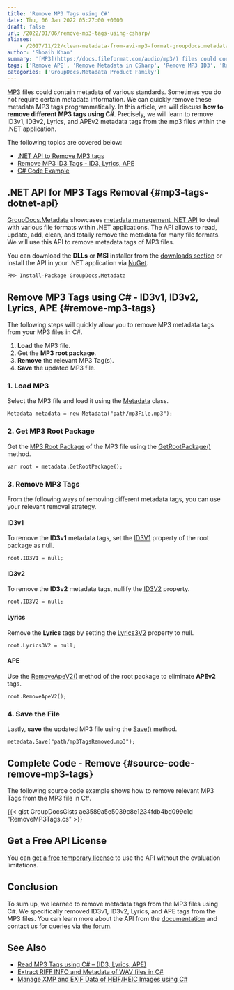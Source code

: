 ```yaml
---
title: 'Remove MP3 Tags using C#'
date: Thu, 06 Jan 2022 05:27:00 +0000
draft: false
url: /2022/01/06/remove-mp3-tags-using-csharp/
aliases:
    - /2017/11/22/clean-metadata-from-avi-mp3-format-groupdocs.metadata-for-.net-17.11/
author: 'Shoaib Khan'
summary: '[MP3](https://docs.fileformat.com/audio/mp3/) files could contain metadata of various standards. Sometimes you do not require certain metadata information. We can quickly remove these metadata MP3 tags programmatically. In this article, we will discuss **how to remove different MP3 tags using C#**. Precisely, we will learn to remove ID3v1, ID3v2, Lyrics, and APEv2 metadata tags from the mp3 files within the .NET application.'
tags: ['Remove APE', 'Remove Metadata in CSharp', 'Remove MP3 ID3', 'Remove MP3 Metadata', 'Remove MP3 Tags', 'Remove MP3 Tags in CSharp']
categories: ['GroupDocs.Metadata Product Family']
---
```


[MP3](https://docs.fileformat.com/audio/mp3/) files could contain metadata of various standards. Sometimes you do not require certain metadata information. We can quickly remove these metadata MP3 tags programmatically. In this article, we will discuss **how to remove different MP3 tags using C#**. Precisely, we will learn to remove ID3v1, ID3v2, Lyrics, and APEv2 metadata tags from the mp3 files within the .NET application.

The following topics are covered below:

*   [.NET API to Remove MP3 tags](#mp3-tags-dotnet-api)
*   [Remove MP3 ID3 Tags - ID3, Lyrics, APE](#remove-mp3-tags)
*   [C# Code Example](#source-code-remove-mp3-tags)

## .NET API for MP3 Tags Removal {#mp3-tags-dotnet-api}

[GroupDocs.Metadata](https://products.groupdocs.com/metadata) showcases [metadata management .NET API](https://products.groupdocs.com/metadata/net/) to deal with various file formats within .NET applications. The API allows to read, update, add, clean, and totally remove the metadata for many file formats. We will use this API to remove metadata tags of MP3 files.

You can download the **DLLs** or **MSI** installer from the [downloads section](https://downloads.groupdocs.com/metadata) or install the API in your .NET application via [NuGet](https://www.nuget.org/packages/groupdocs.metadata).

```
PM> Install-Package GroupDocs.Metadata
```

## Remove MP3 Tags using C# - ID3v1, ID3v2, Lyrics, APE {#remove-mp3-tags}

The following steps will quickly allow you to remove MP3 metadata tags from your MP3 files in C#.

1.  **Load** the MP3 file.
2.  Get the **MP3 root package**.
3.  **Remove** the relevant MP3 Tag(s).
4.  **Save** the updated MP3 file.

### 1\. **Load MP3**

Select the MP3 file and load it using the [Metadata](https://apireference.groupdocs.com/metadata/net/groupdocs.metadata/metadata) class.

```
Metadata metadata = new Metadata("path/mp3File.mp3");
```

### 2\. Get MP3 Root Package

Get the [MP3 Root Package](https://apireference.groupdocs.com/metadata/net/groupdocs.metadata.formats.audio/mp3rootpackage) of the MP3 file using the [GetRootPackage()](https://apireference.groupdocs.com/metadata/net/groupdocs.metadata/metadata/methods/getrootpackage/index) method.

```
var root = metadata.GetRootPackage();
```

### 3\. Remove MP3 Tags

From the following ways of removing different metadata tags, you can use your relevant removal strategy.

#### **ID3v**1

To remove the **ID3v1** metadata tags, set the [ID3V1](https://apireference.groupdocs.com/metadata/net/groupdocs.metadata.formats.audio/mp3rootpackage/properties/id3v1) property of the root package as null.

```
root.ID3V1 = null;
```

#### **ID3v2**

To remove the **ID3v2** metadata tags, nullify the [ID3V2](https://apireference.groupdocs.com/metadata/net/groupdocs.metadata.formats.audio/mp3rootpackage/properties/id3v2) property.

```
root.ID3V2 = null;
```

#### **Lyrics**

Remove the **Lyrics** tags by setting the [Lyrics3V2](https://apireference.groupdocs.com/metadata/net/groupdocs.metadata.formats.audio/mp3rootpackage/properties/lyrics3v2) property to null.

```
root.Lyrics3V2 = null;
```

#### ****APE****

Use the [RemoveApeV2()](https://apireference.groupdocs.com/metadata/net/groupdocs.metadata.formats.audio/mp3rootpackage/methods/removeapev2) method of the root package to eliminate **APEv2** tags.

```
root.RemoveApeV2();
```

### 4\. Save the File

Lastly, **save** the updated MP3 file using the [Save()](https://apireference.groupdocs.com/metadata/net/groupdocs.metadata/metadata/methods/save/index) method.

```
metadata.Save("path/mp3TagsRemoved.mp3");
```

## Complete Code - Remove {#source-code-remove-mp3-tags}

The following source code example shows how to remove relevant MP3 Tags from the MP3 file in C#.

{{< gist GroupDocsGists ae3589a5e5039c8e1234fdb4bd099c1d "RemoveMP3Tags.cs" >}}

## Get a Free API License

You can [get a free temporary license](https://purchase.groupdocs.com/temporary-license) to use the API without the evaluation limitations.

## Conclusion

To sum up, we learned to remove metadata tags from the MP3 files using C#. We specifically removed ID3v1, ID3v2, Lyrics, and APE tags from the MP3 files. You can learn more about the API from the [documentation](https://docs.groupdocs.com/metadata/net/) and contact us for queries via the [forum](https://forum.groupdocs.com/).

## See Also

*   [Read MP3 Tags using C# – (ID3, Lyrics, APE)](https://blog.groupdocs.com/2022/01/22/read-mp3-tags-using-csharp/)
*   [Extract RIFF INFO and Metadata of WAV files in C#](https://blog.groupdocs.com/2021/03/05/extract-riff-info-and-metadata-of-wav-files-in-csharp/)
*   [Manage XMP and EXIF Data of HEIF/HEIC Images using C#](https://blog.groupdocs.com/2021/07/17/manage-xmp-and-exif-data-of-heif-heic-images-using-csharp/)




